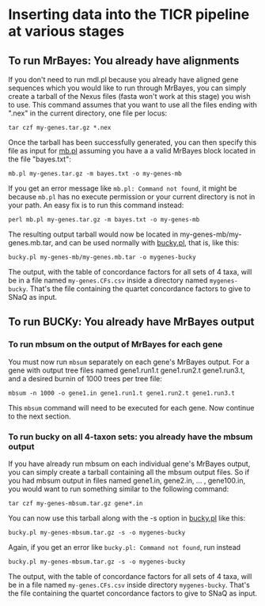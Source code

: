 
<a id='Inserting-data-into-the-TICR-pipeline-at-various-stages-1'></a>

# Inserting data into the TICR pipeline at various stages


<a id='To-run-MrBayes:-You-already-have-alignments-1'></a>

## To run MrBayes: You already have alignments


If you don't need to run mdl.pl because you already have aligned gene sequences which you would like to run through MrBayes, you can simply create a tarball of the Nexus files (fasta won't work at this stage) you wish to use. This command assumes that you want to use all the files ending with ".nex" in the current directory, one file per locus:


` tar czf my-genes.tar.gz *.nex `


Once the tarball has been successfully generated, you can then specify this file as input for [mb.pl](https://github.com/nstenz/TICR/blob/master/scripts/mb.pl) assuming you have a a valid MrBayes block located in the file "bayes.txt":


` mb.pl my-genes.tar.gz -m bayes.txt -o my-genes-mb `


If you get an error message like `mb.pl: Command not found`, it might be because `mb.pl` has no execute permission or your current directory is not in your path. An easy fix is to run this command instead:


` perl mb.pl my-genes.tar.gz -m bayes.txt -o my-genes-mb `


The resulting output tarball would now be located in my-genes-mb/my-genes.mb.tar, and can be used normally with [bucky.pl](https://github.com/nstenz/TICR/blob/master/scripts/bucky.pl), that is, like this:


` bucky.pl my-genes-mb/my-genes.mb.tar -o mygenes-bucky `


The output, with the table of concordance factors for all sets of 4 taxa, will be in a file named `my-genes.CFs.csv` inside a directory named `mygenes-bucky`. That's the file containing the quartet concordance factors to give to SNaQ as input.


<a id='To-run-BUCKy:-You-already-have-MrBayes-output-1'></a>

## To run BUCKy: You already have MrBayes output


<a id='To-run-mbsum-on-the-output-of-MrBayes-for-each-gene-1'></a>

### To run mbsum on the output of MrBayes for each gene


You must now run `mbsum` separately on each gene's MrBayes output. For a gene with output tree files named gene1.run1.t gene1.run2.t gene1.run3.t, and a desired burnin of 1000 trees per tree file:


` mbsum -n 1000 -o gene1.in gene1.run1.t gene1.run2.t gene1.run3.t `


This `mbsum` command will need to be executed for each gene. Now continue to the next section.


<a id='To-run-bucky-on-all-4-taxon-sets:-you-already-have-the-mbsum-output-1'></a>

### To run bucky on all 4-taxon sets: you already have the mbsum output


If you have already run mbsum on each individual gene's MrBayes output, you can simply create a tarball containing all the mbsum output files. So if you had mbsum output in files named gene1.in, gene2.in, ... , gene100.in, you would want to run something similar to the following command:


` tar czf my-genes-mbsum.tar.gz gene*.in `


You can now use this tarball along with the -s option in [bucky.pl](https://github.com/nstenz/TICR/blob/master/scripts/bucky.pl) like this:


` bucky.pl my-genes-mbsum.tar.gz -s -o mygenes-bucky `


Again, if you get an error like `bucky.pl: Command not found`, run instead


` bucky.pl my-genes-mbsum.tar.gz -s -o mygenes-bucky `


The output, with the table of concordance factors for all sets of 4 taxa, will be in a file named `my-genes.CFs.csv` inside directory `mygenes-bucky`. That's the file containing the quartet concordance factors to give to SNaQ as input.

